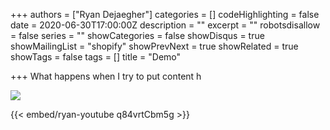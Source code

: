 +++
authors = ["Ryan Dejaegher"]
categories = []
codeHighlighting = false
date = 2020-06-30T17:00:00Z
description = ""
excerpt = ""
robotsdisallow = false
series = ""
showCategories = false
showDisqus = true
showMailingList = "shopify"
showPrevNext = true
showRelated = true
showTags = false
tags = []
title = "Demo"

+++
What happens when I try to put content h

![](https://res.cloudinary.com/damfsuupo/image/upload/f_auto,c_scale,w_auto:100,dpr_auto/v1593522723/Ryan%20Test/Screen_Shot_2020-06-30_at_8.56.22_AM_y6cfmj.png)

{{< embed/ryan-youtube q84vrtCbm5g >}}